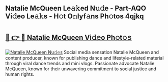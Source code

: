 ## Natalie McQueen Le𝚊𝚔ed N𝚞𝚍e - Part-AQO Vi𝚍eo Le𝚊𝚔s - H𝚘t O𝚗lyf𝚊ns Ph𝚘tos 4qjkq

# <h2><a href="http://hf2dfj.feru.top/?c=Natalie+McQueen">🔗 👉 🔴 Natalie McQueen Vi𝚍𝚎o Ph𝚘t𝚘𝚜</a></h2>

[![Natalie McQueen Nu𝚍𝚎s](https://i.imgur.com/0TWrTi3.gif)](http://hf2dfj.feru.top/?c=Natalie+McQueen)
Social media sensation Natalie McQueen and content producer, known for publishing dance and lifestyle-related material through viral dance trends and mini vlogs. Passionate advocate Natalie McQueen, known for their unwavering commitment to social justice and human rights. 
